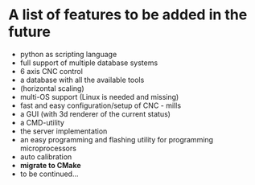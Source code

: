 # A list of features to be added in the future

* python as scripting language
* full support of multiple database systems
* 6 axis CNC control
* a database with all the available tools
* (horizontal scaling)
* multi-OS support (Linux is needed and missing)
* fast and easy configuration/setup of CNC - mills
* a GUI (with 3d renderer of the current status)
* a CMD-utility
* the server implementation
* an easy programming and flashing utility for programming microprocessors
* auto calibration
* **migrate to CMake**
* to be continued...
